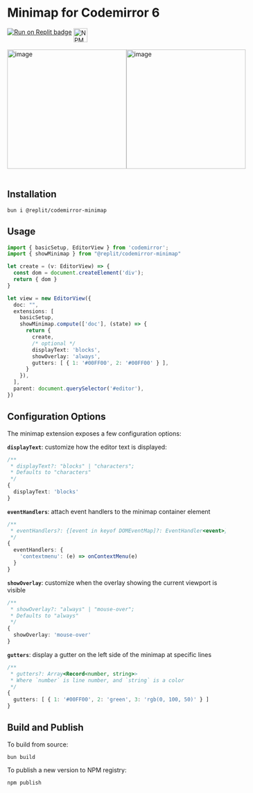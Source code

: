 # Minimap for Codemirror 6

<div style="display:flex">
    <span style="margin-right:4px">
        <a href="https://replit.com/github/replit/codemirror-minimap" title="Run on Replit badge"><img src="https://replit.com/badge/github/replit/codemirror-minimap" alt="Run on Replit badge" /></a>
    </span>
    <span>
        <a href="https://www.npmjs.com/package/@replit/codemirror-minimap" title="NPM version badge"><img src="https://img.shields.io/npm/v/@replit/codemirror-minimap?style=flat&color=orange" height="32" alt="NPM version badge" /></a>
    </span>
</div>
<br />
<div style="display:flex">
    <img height="275" alt="image" src="https://github.com/replit/codemirror-minimap/assets/16962017/cb2f33a2-726f-4395-a8bd-8d219a74b1e6">
    <img height="275" alt="image" src="https://github.com/replit/codemirror-minimap/assets/16962017/3b148589-0883-4eb0-8b26-584909cb0900">
</div>
<br />


## Installation

```
bun i @replit/codemirror-minimap
```

## Usage

```typescript
import { basicSetup, EditorView } from 'codemirror';
import { showMinimap } from "@replit/codemirror-minimap"

let create = (v: EditorView) => {
  const dom = document.createElement('div');
  return { dom }
}

let view = new EditorView({
  doc: "",
  extensions: [
    basicSetup,
    showMinimap.compute(['doc'], (state) => {
      return {
        create,
        /* optional */
        displayText: 'blocks',
        showOverlay: 'always',
        gutters: [ { 1: '#00FF00', 2: '#00FF00' } ],
      }
    }),
  ],
  parent: document.querySelector('#editor'),
})
```

## Configuration Options

The minimap extension exposes a few configuration options:

**`displayText`**: customize how the editor text is displayed:

```typescript
/**
 * displayText?: "blocks" | "characters";
 * Defaults to "characters"
 */
{
  displayText: 'blocks'
}
```

**`eventHandlers`**: attach event handlers to the minimap container element

```typescript
/**
 * eventHandlers?: {[event in keyof DOMEventMap]?: EventHandler<event>}
 */
{
  eventHandlers: {
    'contextmenu': (e) => onContextMenu(e)
  }
}
```

**`showOverlay`**: customize when the overlay showing the current viewport is visible

```typescript
/**
 * showOverlay?: "always" | "mouse-over";
 * Defaults to "always"
 */
{
  showOverlay: 'mouse-over'
}
```

**`gutters`**: display a gutter on the left side of the minimap at specific lines

```typescript
/**
 * gutters?: Array<Record<number, string>>
 * Where `number` is line number, and `string` is a color
 */
{
  gutters: [ { 1: '#00FF00', 2: 'green', 3: 'rgb(0, 100, 50)' } ]
}
```

## Build and Publish

To build from source:

```
bun build
```

To publish a new version to NPM registry:

```
npm publish
```
